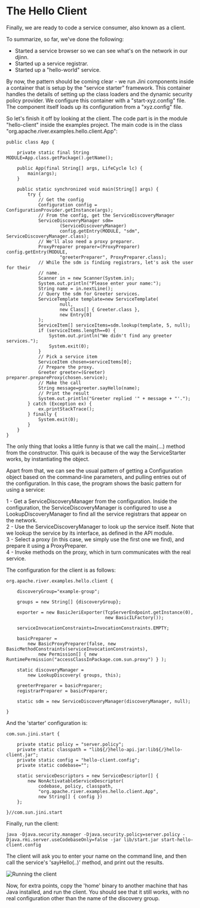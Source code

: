 <!--
 Licensed to the Apache Software Foundation (ASF) under one
 or more contributor license agreements.  See the NOTICE file
 distributed with this work for additional information
 regarding copyright ownership. The ASF licenses this file
 to you under the Apache License, Version 2.0 (the
 "License"); you may not use this file except in compliance
 with the License. You may obtain a copy of the License at

      http://www.apache.org/licenses/LICENSE-2.0

 Unless required by applicable law or agreed to in writing, software
 distributed under the License is distributed on an "AS IS" BASIS,
 WITHOUT WARRANTIES OR CONDITIONS OF ANY KIND, either express or implied.
 See the License for the specific language governing permissions and
 limitations under the License.

-->

# The Hello Client

Finally, we are ready to code a service consumer, also known as a client.

To summarize, so far, we've done the following:

- Started a service browser so we can see what's on the network in our djinn.  
- Started up a service registrar.  
- Started up a "hello-world" service.  

By now, the pattern should be coming clear - we run Jini components inside a 
container that is setup by the "service starter" framework.  This container handles
the details of setting up the class loaders and the dynamic security policy provider.
We configure this container with a "start-xyz.config" file.  The component itself
loads up its configuration from a "xyz.config" file.

So let's finish it off by looking at the client.  The code part is in the module
"hello-client" inside the examples project.  The main code is in the class
"org.apache.river.examples.hello.client.App":

    public class App {

        private static final String MODULE=App.class.getPackage().getName();

        public App(final String[] args, LifeCycle lc) {
            main(args);
        }

        public static synchronized void main(String[] args) {
            try {
                // Get the config
                Configuration config = ConfigurationProvider.getInstance(args);
                // From the config, get the ServiceDiscoveryManager
                ServiceDiscoveryManager sdm=
                        (ServiceDiscoveryManager) 
                        config.getEntry(MODULE, "sdm", ServiceDiscoveryManager.class);
                // We'll also need a proxy preparer.
                ProxyPreparer preparer=(ProxyPreparer) config.getEntry(MODULE, 
                        "greeterPreparer", ProxyPreparer.class);
                // While the sdm is finding registrars, let's ask the user for their
                // name.
                Scanner in = new Scanner(System.in);
                System.out.println("Please enter your name:");
                String name = in.nextLine();
                // Query the sdm for Greeter services.
                ServiceTemplate template=new ServiceTemplate(
                        null,
                        new Class[] { Greeter.class },
                        new Entry[0]
                );
                ServiceItem[] serviceItems=sdm.lookup(template, 5, null);
                if (serviceItems.length==0) {
                    System.out.println("We didn't find any greeter services.");
                    System.exit(0);
                }
                // Pick a service item
                ServiceItem chosen=serviceItems[0];
                // Prepare the proxy.
                Greeter greeter=(Greeter) preparer.prepareProxy(chosen.service);
                // Make the call
                String message=greeter.sayHello(name);
                // Print the result
                System.out.println("Greeter replied '" + message + "'.");
            } catch (Exception ex) {
                ex.printStackTrace();
            } finally {
                System.exit(0);
            }
        }
    }

The only thing that looks a little funny is that we call the main(...) method
from the constructor.  This quirk is because of the way the ServiceStarter works, by 
instantiating the object.

Apart from that, we can see the usual pattern of getting a Configuration object based
on the command-line parameters, and pulling entries out of the configuration.  In this case,
the program shows the basic pattern for using a service:

1 - Get a ServiceDiscoveryManager from the configuration.  Inside the configuration, the
ServiceDiscoveryManager is configured to use a LookupDiscoveryManager to find all the service 
registrars that appear on the network.  
2 - Use the ServiceDiscoveryManager to look up the service itself.  Note that we lookup the
service by its interface, as defined in the API module.  
3 - Select a proxy (in this case, we simply use the first one we find), and prepare it
using a ProxyPreparer.  
4 - Invoke methods on the proxy, which in turn communicates with the real service.

The configuration for the client is as follows:

    org.apache.river.examples.hello.client {

        discoveryGroup="example-group";

        groups = new String[] {discoveryGroup};

        exporter = new BasicJeriExporter(TcpServerEndpoint.getInstance(0),
                                         new BasicILFactory());

        serviceInvocationConstraints=InvocationConstraints.EMPTY;

        basicPreparer = 
            new BasicProxyPreparer(false, new BasicMethodConstraints(serviceInvocationConstraints),
                new Permission[] { new RuntimePermission("accessClassInPackage.com.sun.proxy") } );

        static discoveryManager = 
            new LookupDiscovery( groups, this);

        greeterPreparer = basicPreparer;
        registrarPreparer = basicPreparer;

        static sdm = new ServiceDiscoveryManager(discoveryManager, null);

    }

And the 'starter' configuration is:

    com.sun.jini.start {

        private static policy = "server.policy";
        private static classpath = "lib${/}hello-api.jar:lib${/}hello-client.jar";
        private static config = "hello-client.config";
        private static codebase="";

        static serviceDescriptors = new ServiceDescriptor[] {
            new NonActivatableServiceDescriptor(
                codebase, policy, classpath,
                "org.apache.river.examples.hello.client.App",
                new String[] { config })
        };

    }//com.sun.jini.start

Finally, run the client:

    java -Djava.security.manager -Djava.security.policy=server.policy -Djava.rmi.server.useCodebaseOnly=false -jar lib/start.jar start-hello-client.config

The client will ask you to enter your name on the command line, and then call the
service's 'sayHello(..)' method, and print out the results.

![Running the client](Client-run.png)

Now, for extra points, copy the 'home' binary to another machine that has Java 
installed, and run the client.  You should see that it still works, with no real
configuration other than the name of the discovery group.

